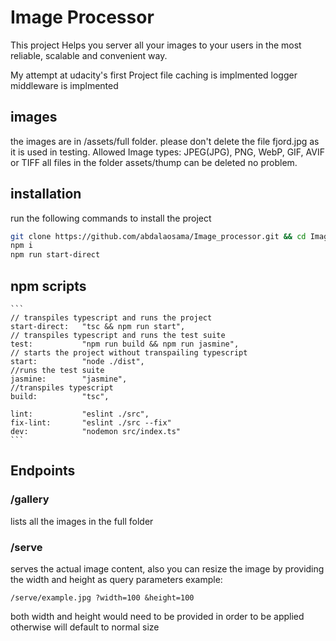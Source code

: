 # Image Processor

This project Helps you server all your images to your users in the most reliable, scalable and convenient way.

My attempt at udacity's first Project
file caching is implmented
logger middleware is implmented
## images
the images are in /assets/full folder.
please don't delete the file fjord.jpg as it is used in testing.
Allowed Image types: JPEG(JPG), PNG, WebP, GIF, AVIF or TIFF
all files in the folder assets/thump can be deleted no problem.
## installation
run the following commands to install the project
```bash
git clone https://github.com/abdalaosama/Image_processor.git && cd Image_processor
npm i
npm run start-direct
```
## npm scripts
    ```
    // transpiles typescript and runs the project
    start-direct:   "tsc && npm run start", 
    // transpiles typescript and runs the test suite 
    test:           "npm run build && npm run jasmine",
    // starts the project without transpailing typescript
    start:          "node ./dist",
    //runs the test suite 
    jasmine:        "jasmine",
    //transpiles typescript
    build:          "tsc",
    
    lint:           "eslint ./src",
    fix-lint:       "eslint ./src --fix"
    dev:            "nodemon src/index.ts"
    ```

## Endpoints
### /gallery
lists all the images in the full folder
### /serve
serves the actual image content, also you can resize the image by providing the width and height as query parameters
example:
```
/serve/example.jpg ?width=100 &height=100
```
both width and height would need to be provided in order to be applied otherwise will default to normal size

